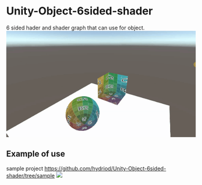 # Unity-Object-6sided-shader

6 sided hader and shader graph that can use for object.
![demo](https://github.com/hydriod/Unity-Object-6sided-shader/blob/image/demo.gif)

## Example of use

sample project
https://github.com/hydriod/Unity-Object-6sided-shader/tree/sample
[![](https://img.youtube.com/vi/f0QbligMtLU/0.jpg)](https://www.youtube.com/watch?v=f0QbligMtLU)
